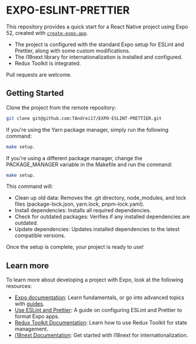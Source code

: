 # EXPO-ESLINT-PRETTIER

This repository provides a quick start for a React Native project using Expo 52, created with
[`create-expo-app`](https://www.npmjs.com/package/create-expo-app).

- The project is configured with the standard Expo setup for ESLint and Prettier, along with some custom modifications.
- The i18next library for internationalization is installed and configured.
- Redux Toolkit is integrated.

Pull requests are welcome.

## Getting Started

Clone the project from the remote repository:

```bash
git clone git@github.com:TAndrei17/EXPO-ESLINT-PRETTIER.git
```

If you're using the Yarn package manager, simply run the following command:

```bash
make setup.
```

If you're using a different package manager, change the PACKAGE_MANAGER variable in the Makefile and run the command:

```bash
make setup.
```

This command will:

- Clean up old data: Removes the .git directory, node_modules, and lock files (package-lock.json, yarn.lock, pnpm-lock.yaml).
- Install dependencies: Installs all required dependencies.
- Check for outdated packages: Verifies if any installed dependencies are outdated.
- Update dependencies: Updates installed dependencies to the latest compatible versions.

Once the setup is complete, your project is ready to use!

## Learn more

To learn more about developing a project with Expo, look at the following resources:

- [Expo documentation](https://docs.expo.dev/): Learn fundamentals, or go into advanced topics with [guides](https://docs.expo.dev/guides).
- [Use ESLint and Prettier](https://docs.expo.dev/guides/using-eslint/): A guide on configuring ESLint and Prettier to format Expo apps.
- [Redux Toolkit Documentation](https://redux-toolkit.js.org/): Learn how to use Redux Toolkit for state management.
- [i18next Documentation](https://www.i18next.com/overview/getting-started): Get started with i18next for internationalization.
